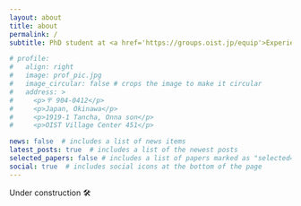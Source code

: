 ```yaml
---
layout: about
title: about
permalink: /
subtitle: PhD student at <a href='https://groups.oist.jp/equip'>Experiemental Quantum Information Physics</a>, Okinawa Institute of Science and Technology.

# profile:
#   align: right
#   image: prof_pic.jpg
#   image_circular: false # crops the image to make it circular
#   address: >
#     <p>〒 904-0412</p>
#     <p>Japan, Okinawa</p>
#     <p>1919-1 Tancha, Onna son</p>
#     <p>OIST Village Center 451</p>

news: false  # includes a list of news items
latest_posts: true  # includes a list of the newest posts
selected_papers: false # includes a list of papers marked as "selected={true}"
social: true  # includes social icons at the bottom of the page
---
```


Under construction 🛠️

<!-- Write your biography here. Tell the world about yourself. Link to your favorite [subreddit](http://reddit.com). You can put a picture in, too. The code is already in, just name your picture `prof_pic.jpg` and put it in the `img/` folder.

Put your address / P.O. box / other info right below your picture. You can also disable any of these elements by editing `profile` property of the YAML header of your `_pages/about.md`. Edit `_bibliography/papers.bib` and Jekyll will render your [publications page](/al-folio/publications/) automatically.

Link to your social media connections, too. This theme is set up to use [Font Awesome icons](http://fortawesome.github.io/Font-Awesome/) and [Academicons](https://jpswalsh.github.io/academicons/), like the ones below. Add your Facebook, Twitter, LinkedIn, Google Scholar, or just disable all of them. -->

